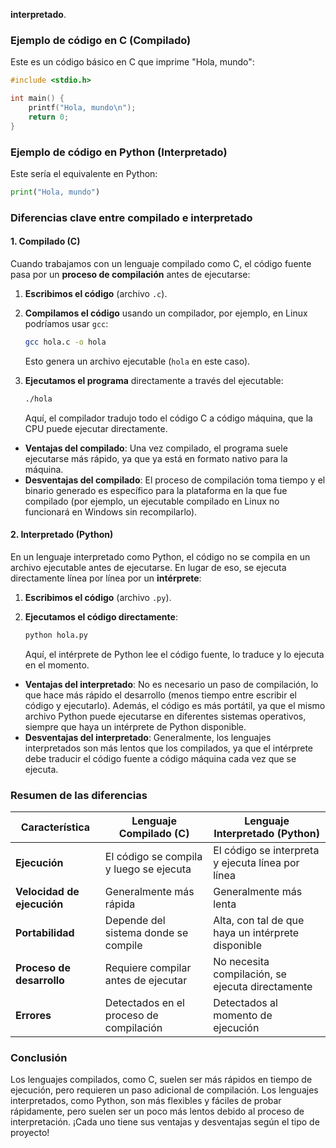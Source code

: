 **interpretado**.

### Ejemplo de código en C (Compilado)

Este es un código básico en C que imprime "Hola, mundo":

```c
#include <stdio.h>

int main() {
    printf("Hola, mundo\n");
    return 0;
}
```

### Ejemplo de código en Python (Interpretado)

Este sería el equivalente en Python:

```python
print("Hola, mundo")
```

### Diferencias clave entre **compilado** e **interpretado**

#### 1. **Compilado** (C)

Cuando trabajamos con un lenguaje compilado como C, el código fuente pasa por un **proceso de compilación** antes de ejecutarse:

1. **Escribimos el código** (archivo `.c`).
2. **Compilamos el código** usando un compilador, por ejemplo, en Linux podríamos usar `gcc`:
   
   ```bash
   gcc hola.c -o hola
   ```

   Esto genera un archivo ejecutable (`hola` en este caso).
   
3. **Ejecutamos el programa** directamente a través del ejecutable:

   ```bash
   ./hola
   ```

   Aquí, el compilador tradujo todo el código C a código máquina, que la CPU puede ejecutar directamente.

- **Ventajas del compilado**: Una vez compilado, el programa suele ejecutarse más rápido, ya que ya está en formato nativo para la máquina.
- **Desventajas del compilado**: El proceso de compilación toma tiempo y el binario generado es específico para la plataforma en la que fue compilado (por ejemplo, un ejecutable compilado en Linux no funcionará en Windows sin recompilarlo).

#### 2. **Interpretado** (Python)

En un lenguaje interpretado como Python, el código no se compila en un archivo ejecutable antes de ejecutarse. En lugar de eso, se ejecuta directamente línea por línea por un **intérprete**:

1. **Escribimos el código** (archivo `.py`).
2. **Ejecutamos el código directamente**:

   ```bash
   python hola.py
   ```

   Aquí, el intérprete de Python lee el código fuente, lo traduce y lo ejecuta en el momento.

- **Ventajas del interpretado**: No es necesario un paso de compilación, lo que hace más rápido el desarrollo (menos tiempo entre escribir el código y ejecutarlo). Además, el código es más portátil, ya que el mismo archivo Python puede ejecutarse en diferentes sistemas operativos, siempre que haya un intérprete de Python disponible.
- **Desventajas del interpretado**: Generalmente, los lenguajes interpretados son más lentos que los compilados, ya que el intérprete debe traducir el código fuente a código máquina cada vez que se ejecuta.

### Resumen de las diferencias

| Característica           | Lenguaje Compilado (C)                        | Lenguaje Interpretado (Python)                  |
|--------------------------|-----------------------------------------------|------------------------------------------------|
| **Ejecución**             | El código se compila y luego se ejecuta       | El código se interpreta y ejecuta línea por línea |
| **Velocidad de ejecución**| Generalmente más rápida                      | Generalmente más lenta                         |
| **Portabilidad**          | Depende del sistema donde se compile          | Alta, con tal de que haya un intérprete disponible |
| **Proceso de desarrollo** | Requiere compilar antes de ejecutar           | No necesita compilación, se ejecuta directamente |
| **Errores**               | Detectados en el proceso de compilación       | Detectados al momento de ejecución             |

### Conclusión

Los lenguajes compilados, como C, suelen ser más rápidos en tiempo de ejecución, pero requieren un paso adicional de compilación. Los lenguajes interpretados, como Python, son más flexibles y fáciles de probar rápidamente, pero suelen ser un poco más lentos debido al proceso de interpretación. ¡Cada uno tiene sus ventajas y desventajas según el tipo de proyecto!

